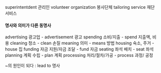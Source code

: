 superintentdent 관리인
volunteer organization 봉사단체
tailoring service 재단서비스


#### 명사와 의미가 다른 동명사

advertising 광고업 - advertisement 광고
spending 소비/지출 - spend 지출액, 비용
cleaning 청소 - clean 손질
meaning 의미 - means 방법
housing 숙소, 주거 - house 집
funding 자금 지원/자금 조달 - fund 자금
seating 좌석 배치 - seat 좌석
planning 계획 수립 - plan 계획
processing 처리/절차/가공 - process 과정/ 공정

~의 원인이 되다 : lead to 명사
